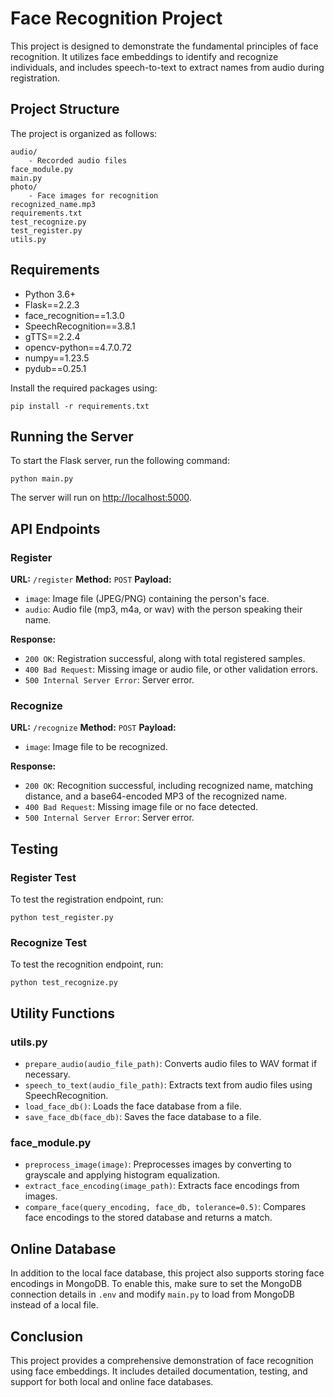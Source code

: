 # Face Recognition Project

This project is designed to demonstrate the fundamental principles of face recognition. It utilizes face embeddings to identify and recognize individuals, and includes speech-to-text to extract names from audio during registration.

## Project Structure

The project is organized as follows:

```plaintext
audio/
    - Recorded audio files
face_module.py
main.py
photo/
    - Face images for recognition
recognized_name.mp3
requirements.txt
test_recognize.py
test_register.py
utils.py
```

## Requirements

- Python 3.6+
- Flask==2.2.3
- face_recognition==1.3.0
- SpeechRecognition==3.8.1
- gTTS==2.2.4
- opencv-python==4.7.0.72
- numpy==1.23.5
- pydub==0.25.1

Install the required packages using:

```
pip install -r requirements.txt
```

## Running the Server

To start the Flask server, run the following command:

```
python main.py
```

The server will run on [http://localhost:5000](http://localhost:5000).

## API Endpoints

### Register

**URL:** `/register`
**Method:** `POST`
**Payload:**

- `image`: Image file (JPEG/PNG) containing the person's face.
- `audio`: Audio file (mp3, m4a, or wav) with the person speaking their name.

**Response:**

- `200 OK`: Registration successful, along with total registered samples.
- `400 Bad Request`: Missing image or audio file, or other validation errors.
- `500 Internal Server Error`: Server error.

### Recognize

**URL:** `/recognize`
**Method:** `POST`
**Payload:**

- `image`: Image file to be recognized.

**Response:**

- `200 OK`: Recognition successful, including recognized name, matching distance, and a base64-encoded MP3 of the recognized name.
- `400 Bad Request`: Missing image file or no face detected.
- `500 Internal Server Error`: Server error.

## Testing

### Register Test

To test the registration endpoint, run:

```
python test_register.py
```

### Recognize Test

To test the recognition endpoint, run:

```
python test_recognize.py
```

## Utility Functions

### utils.py

- `prepare_audio(audio_file_path)`: Converts audio files to WAV format if necessary.
- `speech_to_text(audio_file_path)`: Extracts text from audio files using SpeechRecognition.
- `load_face_db()`: Loads the face database from a file.
- `save_face_db(face_db)`: Saves the face database to a file.

### face_module.py

- `preprocess_image(image)`: Preprocesses images by converting to grayscale and applying histogram equalization.
- `extract_face_encoding(image_path)`: Extracts face encodings from images.
- `compare_face(query_encoding, face_db, tolerance=0.5)`: Compares face encodings to the stored database and returns a match.

## Online Database

In addition to the local face database, this project also supports storing face encodings in MongoDB. To enable this, make sure to set the MongoDB connection details in `.env` and modify `main.py` to load from MongoDB instead of a local file.

## Conclusion

This project provides a comprehensive demonstration of face recognition using face embeddings. It includes detailed documentation, testing, and support for both local and online face databases.